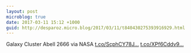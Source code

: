 ```yaml
---
layout: post
microblog: true
date: 2017-03-11 15:12 +1000
guid: http://desparoz.micro.blog/2017/03/11/t840430275393916929.html
---
```

Galaxy Cluster Abell 2666 via NASA [t.co/ScphCY78J...](https://t.co/ScphCY78JP) [t.co/XPf6Cddv9...](https://t.co/XPf6Cddv9u)
